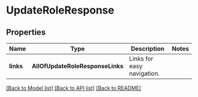 # UpdateRoleResponse

## Properties
Name | Type | Description | Notes
------------ | ------------- | ------------- | -------------
**links** | **AllOfUpdateRoleResponseLinks** | Links for easy navigation. | 

[[Back to Model list]](../README.md#documentation-for-models) [[Back to API list]](../README.md#documentation-for-api-endpoints) [[Back to README]](../README.md)

